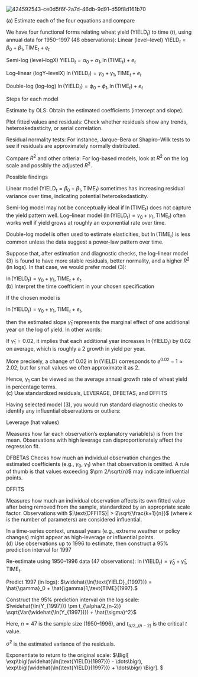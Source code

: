 ![424592543-ce0d5f6f-2a7d-46db-9d91-d59f8d161b70](https://github.com/user-attachments/assets/dc70829c-3278-4b32-b696-b5d37fe7872c)

(a) Estimate each of the four equations and compare

We have four functional forms relating wheat yield ($\text{YIELD}_t$) to time ($t$), using annual data for 1950–1997 (48 observations):
Linear (level–level)
$\text{YIELD}_t = \beta_0 + \beta_1,\text{TIME}_t + e_t$

Semi-log (level–logX)
$\text{YIELD}_t = \alpha_0 + \alpha_1,\ln(\text{TIME}_t) + e_t$

Log–linear (logY–levelX)
$\ln(\text{YIELD}_t) = \gamma_0 + \gamma_1,\text{TIME}_t + e_t$

Double-log (log–log)
$\ln(\text{YIELD}_t) = \phi_0 + \phi_1,\ln(\text{TIME}_t) + e_t$

Steps for each model

Estimate by OLS: Obtain the estimated coefficients (intercept and slope).

Plot fitted values and residuals: Check whether residuals show any trends, heteroskedasticity, or serial correlation.

Residual normality tests: For instance, Jarque–Bera or Shapiro–Wilk tests to see if residuals are approximately normally distributed.

Compare $R^2$ and other criteria: For log-based models, look at $R^2$ on the log scale and possibly the adjusted $R^2$.

Possible findings

Linear model ($\text{YIELD}_t = \beta_0 + \beta_1,\text{TIME}_t$) sometimes has increasing residual variance over time, indicating potential heteroskedasticity.

Semi-log model may not be conceptually ideal if $\ln(\text{TIME}_t)$ does not capture the yield pattern well.
Log–linear model ($\ln(\text{YIELD}_t) = \gamma_0 + \gamma_1,\text{TIME}_t$) often works well if yield grows at roughly an exponential rate over time.

Double-log model is often used to estimate elasticities, but $\ln(\text{TIME}_t)$ is less common unless the data suggest a power-law pattern over time.

Suppose that, after estimation and diagnostic checks, the log–linear model (3) is found to have more stable residuals, better normality, and a higher $R^2$ (in logs). In that case, we would prefer model (3):

$\ln(\text{YIELD}_t) = \gamma_0 + \gamma_1,\text{TIME}_t + e_t.$
\
(b) Interpret the time coefficient in your chosen specification

If the chosen model is

$\ln(\text{YIELD}_t) = \gamma_0 + \gamma_1,\text{TIME}_t + e_t,$

then the estimated slope $\hat{\gamma}_1$ represents the marginal effect of one additional year on the log of yield. In other words:

If $\hat{\gamma}_1 = 0.02$, it implies that each additional year increases $\ln(\text{YIELD}_t)$ by $0.02$ on average, which is roughly a $2%$ growth in yield per year.

More precisely, a change of $0.02$ in $\ln(\text{YIELD})$ corresponds to $e^{0.02}-1 \approx 2.02%$, but for small values we often approximate it as $2%$.

Hence, $\gamma_1$ can be viewed as the average annual growth rate of wheat yield in percentage terms.
\
(c) Use standardized residuals, LEVERAGE, DFBETAS, and DFFITS

Having selected model (3), you would run standard diagnostic checks to identify any influential observations or outliers:

Leverage (hat values)

Measures how far each observation’s explanatory variable(s) is from the mean. Observations with high leverage can disproportionately affect the regression fit.

DFBETAS
Checks how much an individual observation changes the estimated coefficients (e.g., $\gamma_0$, $\gamma_1$) when that observation is omitted. A rule of thumb is that values exceeding $\pm 2/\sqrt{n}$ may indicate influential points.

DFFITS

Measures how much an individual observation affects its own fitted value after being removed from the sample, standardized by an appropriate scale factor. Observations with $|\text{DFFITS}| > 2\sqrt{\frac{k+1}{n}}$ (where $k$ is the number of parameters) are considered influential.

In a time-series context, unusual years (e.g., extreme weather or policy changes) might appear as high-leverage or influential points.
\
(d) Use observations up to 1996 to estimate, then construct a 95% prediction interval for 1997

Re-estimate using 1950–1996 data (47 observations):
$\ln(\text{YIELD}_t) = \hat{\gamma}_0 + \hat{\gamma}_1,\text{TIME}_t.$

Predict 1997 (in logs):
$\widehat{\ln(\text{YIELD}_{1997})} = \hat{\gamma}_0 + \hat{\gamma}1,\text{TIME}{1997}.$

Construct the 95% prediction interval on the log scale:
\
$\widehat{\ln(Y_{1997})} \pm t_{\alpha/2,(n-2)} \sqrt{Var(\widehat{\ln(Y_{1997})}) + \hat{\sigma}^2}$

Here, $n = 47$ is the sample size (1950–1996), and $t_{\alpha/2,, (n-2)}$ is the critical $t$ value.

$\hat{\sigma}^2$ is the estimated variance of the residuals.

Exponentiate to return to the original scale:
$\Bigl[ \exp\bigl(\widehat{\ln(\text{YIELD}{1997})} - \dots\bigr), \exp\bigl(\widehat{\ln(\text{YIELD}{1997})} + \dots\bigr) \Bigr]. $
